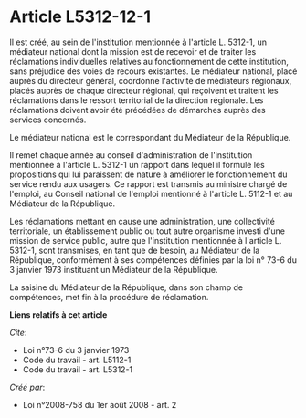 # Article L5312-12-1

Il est créé, au sein de l'institution mentionnée à l'article L. 5312-1, un médiateur national dont la mission est de recevoir
et de traiter les réclamations individuelles relatives au fonctionnement de cette institution, sans préjudice des voies de
recours existantes. Le médiateur national, placé auprès du directeur général, coordonne l'activité de médiateurs régionaux,
placés auprès de chaque directeur régional, qui reçoivent et traitent les réclamations dans le ressort territorial de la
direction régionale. Les réclamations doivent avoir été précédées de démarches auprès des services concernés. 

Le médiateur national est le correspondant du Médiateur de la République. 

Il remet chaque année au conseil d'administration de l'institution mentionnée à l'article L. 5312-1 un rapport dans lequel il
formule les propositions qui lui paraissent de nature à améliorer le fonctionnement du service rendu aux usagers. Ce rapport
est transmis au ministre chargé de l'emploi, au Conseil national de l'emploi mentionné à l'article L. 5112-1 et au Médiateur
de la République. 

Les réclamations mettant en cause une administration, une collectivité territoriale, un établissement public ou tout autre
organisme investi d'une mission de service public, autre que l'institution mentionnée à l'article L. 5312-1, sont transmises,
en tant que de besoin, au Médiateur de la République, conformément à ses compétences définies par la loi n° 73-6 du 3 janvier
1973 instituant un Médiateur de la République. 

La saisine du Médiateur de la République, dans son champ de compétences, met fin à la procédure de réclamation.

**Liens relatifs à cet article**

_Cite_:

  - Loi n°73-6 du 3 janvier 1973
  - Code du travail - art. L5112-1
  - Code du travail - art. L5312-1

_Créé par_:

  - Loi n°2008-758 du 1er août 2008 - art. 2
